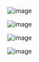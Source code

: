 ![image](https://user-images.githubusercontent.com/122161666/223153213-317cce3f-7582-438c-9ebf-9611f8058356.png)


![image](https://user-images.githubusercontent.com/122161666/223153574-eed7b871-d122-429c-8a4e-5eae76f5b28c.png)


![image](https://user-images.githubusercontent.com/122161666/223154022-1f7a55ce-4110-4e8d-aef6-d260547fa0dc.png)


![image](https://user-images.githubusercontent.com/122161666/223154176-3e999e77-2431-4467-91e6-aaee84e06f79.png)
